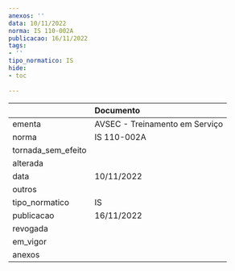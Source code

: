 ```yaml
---
anexos: ''
data: 10/11/2022
norma: IS 110-002A
publicacao: 16/11/2022
tags:
- ''
tipo_normatico: IS
hide: 
- toc 
 
---
```


|                    | Documento                      |
|:-------------------|:-------------------------------|
| ementa             | AVSEC - Treinamento em Serviço |
| norma              | IS 110-002A                    |
| tornada_sem_efeito |                                |
| alterada           |                                |
| data               | 10/11/2022                     |
| outros             |                                |
| tipo_normatico     | IS                             |
| publicacao         | 16/11/2022                     |
| revogada           |                                |
| em_vigor           |                                |
| anexos             |                                |